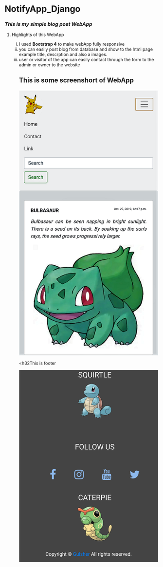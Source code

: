 # NotifyApp_Django
<h3><i>This is my simple blog post WebApp </i></h3>
<ol>
   <li>Highlights of this WebApp</li>
      <ol type="i">
         <li>I used <strong>Bootstrap 4</strong> to make webApp fully responsive</li>
         <li>you can easily post blog from database and show to the html page example title, descrption and also a images.</li>
         <li>user or visitor of the app can easily contact through the form to the admin or owner to the website</li>
   </ul>
</ul>
<h2>This is some screenshort of WebApp</h2>

![Repo List](screenshort2.png)




<h32This is footer</h2>

![Repo List](screenshort1.png)
